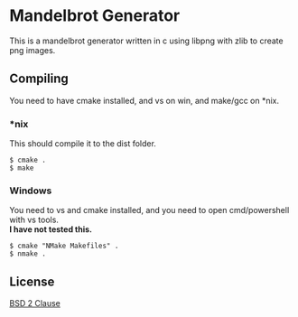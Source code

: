 # Mandelbrot Generator
This is a mandelbrot generator written in c using libpng with zlib to create png images.

## Compiling
You need to have cmake installed, and vs on win, and make/gcc on *nix.
### *nix
This should compile it to the dist folder.
```
$ cmake .
$ make
```
### Windows
You need to vs and cmake installed, and you need to open cmd/powershell with vs tools. <br/>**I have not tested this.**
```
$ cmake "NMake Makefiles" .
$ nmake .
```

## License
[BSD 2 Clause](LICENSE)
